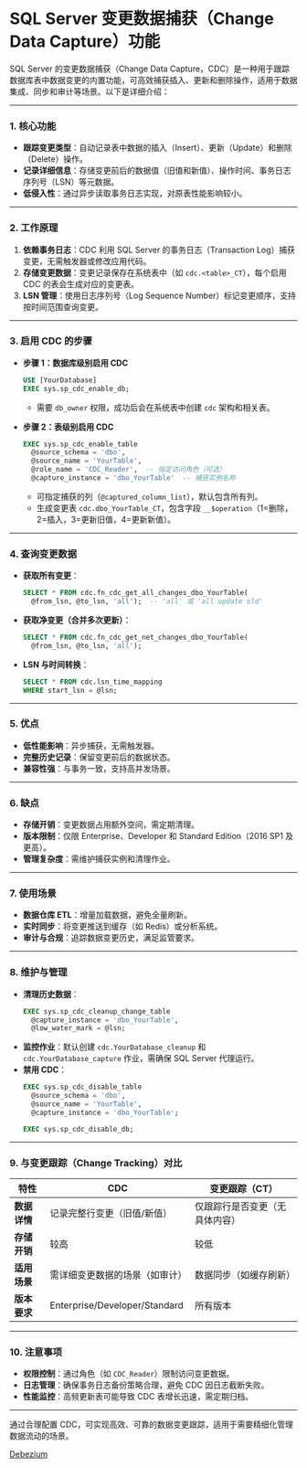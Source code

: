 # SQL Server 变更数据捕获（Change Data Capture）功能

SQL Server 的变更数据捕获（Change Data Capture，CDC）是一种用于跟踪数据库表中数据变更的内置功能，可高效捕获插入、更新和删除操作，适用于数据集成、同步和审计等场景。以下是详细介绍：

---

### **1. 核心功能**
- **跟踪变更类型**：自动记录表中数据的插入（Insert）、更新（Update）和删除（Delete）操作。
- **记录详细信息**：存储变更前后的数据值（旧值和新值）、操作时间、事务日志序列号（LSN）等元数据。
- **低侵入性**：通过异步读取事务日志实现，对原表性能影响较小。

---

### **2. 工作原理**
1. **依赖事务日志**：CDC 利用 SQL Server 的事务日志（Transaction Log）捕获变更，无需触发器或修改应用代码。
2. **存储变更数据**：变更记录保存在系统表中（如 `cdc.<table>_CT`），每个启用 CDC 的表会生成对应的变更表。
3. **LSN 管理**：使用日志序列号（Log Sequence Number）标记变更顺序，支持按时间范围查询变更。

---

### **3. 启用 CDC 的步骤**
- **步骤 1：数据库级别启用 CDC**
  ```sql
  USE [YourDatabase]
  EXEC sys.sp_cdc_enable_db;
  ```
  - 需要 `db_owner` 权限，成功后会在系统表中创建 `cdc` 架构和相关表。

- **步骤 2：表级别启用 CDC**
  ```sql
  EXEC sys.sp_cdc_enable_table 
    @source_schema = 'dbo',
    @source_name = 'YourTable',
    @role_name = 'CDC_Reader',  -- 指定访问角色（可选）
    @capture_instance = 'dbo_YourTable'  -- 捕获实例名称
  ```
  - 可指定捕获的列（`@captured_column_list`），默认包含所有列。
  - 生成变更表 `cdc.dbo_YourTable_CT`，包含字段 `__$operation`（1=删除，2=插入，3=更新旧值，4=更新新值）。

---

### **4. 查询变更数据**
- **获取所有变更**：
  ```sql
  SELECT * FROM cdc.fn_cdc_get_all_changes_dbo_YourTable(
    @from_lsn, @to_lsn, 'all');  -- 'all' 或 'all update old'
  ```
- **获取净变更（合并多次更新）**：
  ```sql
  SELECT * FROM cdc.fn_cdc_get_net_changes_dbo_YourTable(
    @from_lsn, @to_lsn, 'all');
  ```
- **LSN 与时间转换**：
  ```sql
  SELECT * FROM cdc.lsn_time_mapping 
  WHERE start_lsn = @lsn;
  ```

---

### **5. 优点**
- **低性能影响**：异步捕获，无需触发器。
- **完整历史记录**：保留变更前后的数据状态。
- **兼容性强**：与事务一致，支持高并发场景。

---

### **6. 缺点**
- **存储开销**：变更数据占用额外空间，需定期清理。
- **版本限制**：仅限 Enterprise、Developer 和 Standard Edition（2016 SP1 及更高）。
- **管理复杂度**：需维护捕获实例和清理作业。

---

### **7. 使用场景**
- **数据仓库 ETL**：增量加载数据，避免全量刷新。
- **实时同步**：将变更推送到缓存（如 Redis）或分析系统。
- **审计与合规**：追踪数据变更历史，满足监管要求。

---

### **8. 维护与管理**
- **清理历史数据**：
  ```sql
  EXEC sys.sp_cdc_cleanup_change_table 
    @capture_instance = 'dbo_YourTable', 
    @low_water_mark = @lsn;
  ```
- **监控作业**：默认创建 `cdc.YourDatabase_cleanup` 和 `cdc.YourDatabase_capture` 作业，需确保 SQL Server 代理运行。
- **禁用 CDC**：
  ```sql
  EXEC sys.sp_cdc_disable_table 
    @source_schema = 'dbo', 
    @source_name = 'YourTable', 
    @capture_instance = 'dbo_YourTable';
  
  EXEC sys.sp_cdc_disable_db;
  ```

---

### **9. 与变更跟踪（Change Tracking）对比**
| **特性**               | **CDC**                          | **变更跟踪（CT）**               |
|------------------------|----------------------------------|--------------------------------|
| **数据详情**           | 记录完整行变更（旧值/新值）     | 仅跟踪行是否变更（无具体内容） |
| **存储开销**           | 较高                            | 较低                          |
| **适用场景**           | 需详细变更数据的场景（如审计） | 数据同步（如缓存刷新）        |
| **版本要求**           | Enterprise/Developer/Standard   | 所有版本                      |

---

### **10. 注意事项**
- **权限控制**：通过角色（如 `CDC_Reader`）限制访问变更数据。
- **日志管理**：确保事务日志备份策略合理，避免 CDC 因日志截断失败。
- **性能监控**：高频更新表可能导致 CDC 表增长迅速，需定期归档。

---

通过合理配置 CDC，可实现高效、可靠的数据变更跟踪，适用于需要精细化管理数据流动的场景。

[Debezium](https://www.cnblogs.com/yaoyangding/p/17129934.html)